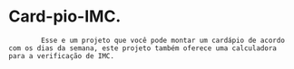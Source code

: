 # Card-pio-IMC.
            Esse e um projeto que você pode montar um cardápio de acordo com os dias da semana, este projeto também oferece uma calculadora  para a verificação de IMC.

